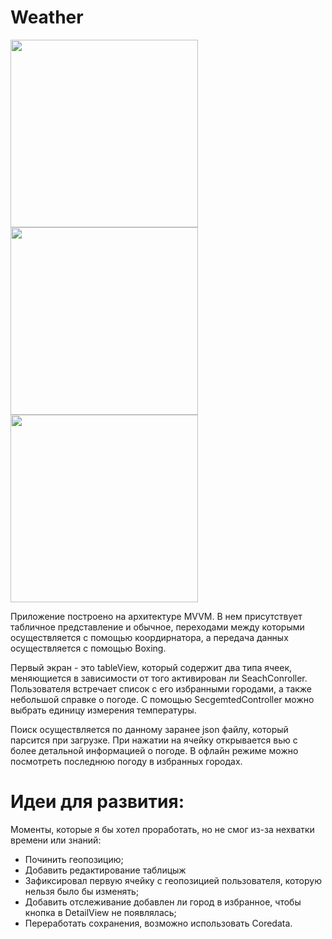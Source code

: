 # Weather

<img src="https://user-images.githubusercontent.com/99677952/158530222-805bdd8b-bf4e-49bc-aaab-c747fa73e149.png" width="300" /> <img src="https://user-images.githubusercontent.com/99677952/158530234-14b0deff-e98e-4b8b-8765-6e6c28f9dd97.png" width="300" /> <img src="https://user-images.githubusercontent.com/99677952/158530242-32c526fb-5a5a-41da-86b4-8a9fe003e572.png" width="300" />

Приложение построено на архитектуре MVVM. В нем присутствует табличное представление и обычное, переходами между которыми осуществляется с помощью коордирнатора, а передача данных осуществляется с помощью Boxing. 

Первый экран - это tableView, который содержит два типа ячеек, меняющиется в зависимости от того активирован ли SeachConroller. Пользователя встречает список с его избранными городами, а также небольшой справке о погоде. C помощью SecgemtedController можно выбрать единицу измерения температуры. 

Поиск осуществляется по данному заранее json файлу, который парсится при загрузке. При нажатии на ячейку открывается вью с более детальной информацией о погоде. В офлайн режиме можно посмотреть последнюю погоду в избранных городах.

# Идеи для развития:
Моменты, которые я бы хотел проработать, но не смог из-за нехватки времени или знаний:
* Починить геопозицию;
* Добавить редактирование таблицыж
* Зафиксировал первую ячейку с геопозицией пользователя, которую нельзя было бы изменять;
* Добавить отслеживание добавлен ли город в избранное, чтобы кнопка в DetailView не появлялась;
* Переработать сохранения, возможно использовать Coredata.
